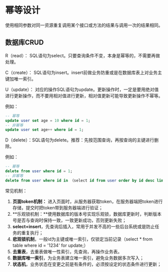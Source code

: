 # 幂等设计

使用相同参数对同一资源重复调用某个接口或方法的结果与调用一次的结果相同。

## 数据库CRUD

R（read）： SQL语句为select。只要查询条件不变，本身是幂等的，不需要再做处理。

C（create）： SQL语句为insert。insert前做业务防重或是在数据库表上对业务主键加唯一索引。

U（update）： 对应的操作SQL语句为update。更新操作时，一定是要用绝对值进行更新操作，而不要用相对值进行更新，相对值更新可能导致更新操作不幂等。

例如：

```sql
-- 幂等
update user set age = 10 where id = 1;
-- 非幂等
update user set age++ where id = 1;
```

D（delete）：SQL语句为delete。推荐：先按范围查询，再按查询的主键进行删除。

例如：

```sql
-- 幂等
delete from user where id = 1;
-- 非幂等
delete from user where id in （select id from user order by id desc limit 10);
```

常见机制：

1. **页面token机制：** 进入页面时，从服务器获取token，在服务器端把token进行存储，提交时把token带到服务器端进行验证；
2. **乐观锁机制：**使用数据库的版本号实现乐观锁，数据库更新时，判断版本号是否与查询时保持一致，一致更新成功，否则更新失败；
3. **select+insert**，先查询后插入，常用于并发不高的一些后台系统或是防止任务的重复执行；
4. **悲观锁机制**，一般id为主键或唯一索引，仅锁定当前记录（select * from table where id = '1234' for update;）
5. **去重表**，去重表做唯一性索引，先查询，再操作业务表。
6. **数据库唯一索引**，为业务表建立唯一索引，避免业务数据多次写入；
7. **状态机**，业务状态在变更之前是有条件的，必须按设定的状态条件进行更新；

